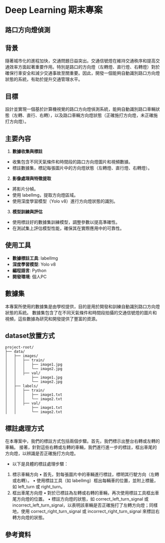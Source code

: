 # Deep Learning 期末專案
## 路口方向燈偵測

## 背景
隨著城市化的進程加快，交通問題日益突出。交通信號燈在維持交通秩序和提高交通效率方面起著重要作用。特別是路口的方向燈（左轉燈、直行燈、右轉燈）對於確保行車安全和減少交通事故至關重要。因此，開發一個能夠自動識別路口方向燈狀態的系統，有助於提升交通管理水平。

## 目標
設計並實現一個基於計算機視覺的路口方向燈偵測系統，能夠自動識別路口車輛狀態（左轉、直行、右轉），以及路口車輛方向燈狀態（正確施打方向燈，未正確施打方向燈）。

## 主要內容
1. **數據收集與標註**
- 收集包含不同天氣條件和時間段的路口方向燈圖片和視頻數據。
- 標註數據集，標記每張圖片中的方向燈狀態（左轉燈、直行燈、右轉燈）。

2. **影像處理與特徵提取**
- 將影片分幀。
- 使用 labelImg，提取方向燈區域。
- 使用深度學習模型（Yolo v8）進行方向燈狀態的識別。

3. **模型訓練與評估**
- 使用標註好的數據集訓練模型，調整參數以提高準確性。
- 在測試集上評估模型性能，確保其在實際應用中的可靠性。

## 使用工具
- **數據標註工具**: labelImg
- **深度學習模型**: Yolo v8
- **編程語言**: Python
- **開發環境**: 個人PC

## 數據集
本專案所使用的數據集是由學校提供，目的是用於開發和訓練自動識別路口方向燈狀態的系統。
數據集包含了在不同天氣條件和時間段拍攝的交通信號燈的圖片和視頻，這些數據為研究和開發提供了豐富的資源。

## dataset放置方式
	project-root/
	├── data/
	│   ├── images/
	│   │   ├── train/
	│   │   │   ├── image1.jpg
	│   │   │   └── image2.jpg
	│   │   ├── val/
	│   │       ├── image1.jpg
	│   │       └── image2.jpg
	│   ├── labels/
	│   │   ├── train/
	│   │   │   ├── image1.txt
	│   │   │   └── image2.txt
	│   │   ├── val/
	│   │       ├── image1.txt
	│   │       └── image2.txt

## 標註處理方式
在本專案中，我們的標註方式包括兩個步驟。首先，我們標示出整台右轉或左轉的車輛。
接著，針對這些右轉或左轉的車輛，我們進行進一步的標註，框出車尾的方向燈，以辨識是否正確施打方向燈。
- 以下是具體的標註處理步驟：
1.	標示車輛方向
	•	首先，對每張圖片中的車輛進行標註，標明其行駛方向（左轉或右轉）。
	•	使用標註工具（如 labelImg）框出每輛車的位置，並附上標籤，如 left_turn 或 right_turn。
2.	框出車尾方向燈
	•	對於已標註為左轉或右轉的車輛，再次使用標註工具框出車尾方向燈的位置。
	•	標註方向燈的狀態，如 correct_left_turn_signal 或 incorrect_left_turn_signal，以表明該車輛是否正確施打了左轉方向燈；同樣地，使用 correct_right_turn_signal 或 incorrect_right_turn_signal 來標註右轉方向燈的狀態。

## 參考資料